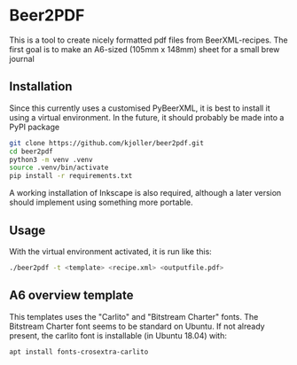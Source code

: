 # Beer2PDF

This is a tool to create nicely formatted pdf files from
BeerXML-recipes. The first goal is to make an A6-sized
(105mm x 148mm) sheet for a small brew journal

## Installation

Since this currently uses a customised PyBeerXML, it is
best to install it using a virtual environment. In the 
future, it should probably be made into a PyPI package

```sh
git clone https://github.com/kjoller/beer2pdf.git
cd beer2pdf
python3 -m venv .venv
source .venv/bin/activate
pip install -r requirements.txt
```

A working installation of Inkscape is also required, although
a later version should implement using something more portable.

## Usage

With the virtual environment activated, it is run like this:

```sh
./beer2pdf -t <template> <recipe.xml> <outputfile.pdf>
```

## A6 overview template

This templates uses the "Carlito" and "Bitstream Charter" fonts. The Bitstream
Charter font seems to be standard on Ubuntu. If not already present, the
carlito font is installable (in Ubuntu 18.04) with:

```
apt install fonts-crosextra-carlito
```

